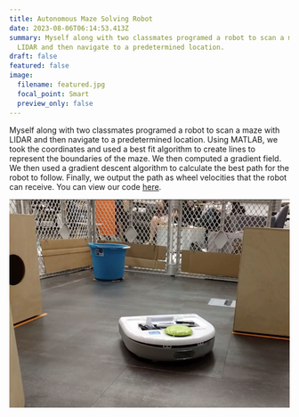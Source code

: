 ```yaml
---
title: Autonomous Maze Solving Robot
date: 2023-08-06T06:14:53.413Z
summary: Myself along with two classmates programed a robot to scan a maze with
  LIDAR and then navigate to a predetermined location.
draft: false
featured: false
image:
  filename: featured.jpg
  focal_point: Smart
  preview_only: false
---
```

Myself along with two classmates programed a robot to scan a maze with LIDAR and then navigate to a predetermined location. Using MATLAB, we took the coordinates and used a best fit algorithm to create lines to represent the boundaries of the maze. We then computed a gradient field. We then used a gradient descent algorithm to calculate the best path for the robot to follow. Finally, we output the path as wheel velocities that the robot can receive. You can view our code [here](https://lewis.engineer/uploads/final_gauntlet.pdf).

![](gauntlet.png "The robot navigates the maze.")
